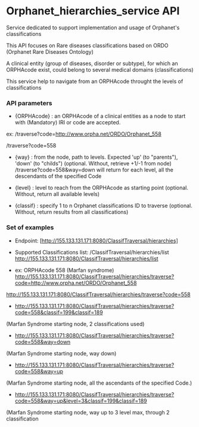 # Orphanet_hierarchies_service API
Service dedicated to support implementation and usage of Orphanet's classifications

This API focuses on Rare diseases classifications based on ORDO (Orphanet Rare Diseases Ontology)

A clinical entity (group of diseases, disorder or subtype), for which an ORPHAcode exist, could belong to several medical domains (classifications)

This service help to navigate from an ORPHAcode throught the levels of classifications

### API parameters
* {ORPHAcode} : an ORPHAcode of a clinical entities as a node to start with (Mandatory)
IRI or code are accepted.

ex:
/traverse?code=http://www.orpha.net/ORDO/Orphanet_558 

/traverse?code=558

* {way} : from the node, path to levels. Expected 'up' (to "parents"), 'down' (to "childs") (optional. Without, retrieve +1/-1 from node)
/traverse?code=558&way=down will return for each level, all the descendants of the specified Code

* {level} : level to reach from the ORPHAcode as starting point (optional. Without, return all available levels)

* {classif} : specify 1 to n Orphanet classifications ID to traverse (optional. Without, return results from all classifications)


### Set of examples
* Endpoint:
[http://155.133.131.171:8080/ClassifTraversal/hierarchies]

* Supported Classifications list:
/ClassifTraversal/hierarchies/list
http://155.133.131.171:8080/ClassifTraversal/hierarchies/list


* ex: ORPHAcode 558 (Marfan syndrome)
http://155.133.131.171:8080/ClassifTraversal/hierarchies/traverse?code=http://www.orpha.net/ORDO/Orphanet_558

http://155.133.131.171:8080/ClassifTraversal/hierarchies/traverse?code=558

* http://155.133.131.171:8080/ClassifTraversal/hierarchies/traverse?code=558&classif=199&classif=189

(Marfan Syndrome starting node, 2 classifications used)


* http://155.133.131.171:8080/ClassifTraversal/hierarchies/traverse?code=558&way=down

(Marfan Syndrome starting node, way down)


* http://155.133.131.171:8080/ClassifTraversal/hierarchies/traverse?code=558&way=up

(Marfan Syndrome starting node, all the ascendants of the specified Code.)


* http://155.133.131.171:8080/ClassifTraversal/hierarchies/traverse?code=558&way=up&level=3&classif=199&classif=189

(Marfan Syndrome starting node, way up to 3 level max, through 2 classification



